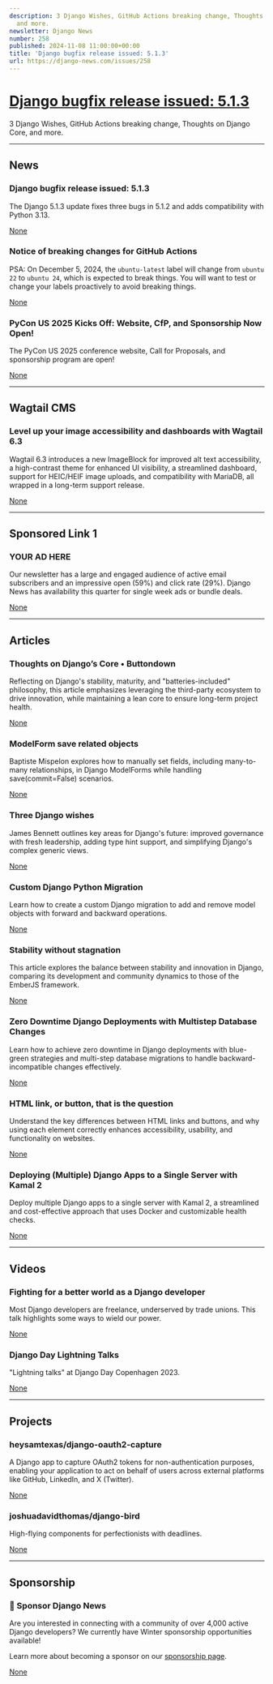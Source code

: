 ```yaml
---
description: 3 Django Wishes, GitHub Actions breaking change, Thoughts on Django Core,
  and more.
newsletter: Django News
number: 258
published: 2024-11-08 11:00:00+00:00
title: 'Django bugfix release issued: 5.1.3'
url: https://django-news.com/issues/258
---
```


# [Django bugfix release issued: 5.1.3](https://django-news.com/issues/258)

3 Django Wishes, GitHub Actions breaking change, Thoughts on Django Core, and more.

  ----

  ## News

  ### Django bugfix release issued: 5.1.3

  <p>The Django 5.1.3 update fixes three bugs in 5.1.2 and adds compatibility with Python 3.13.</p>

  [None](None)

  ### Notice of breaking changes for GitHub Actions

  <p>PSA: On December 5, 2024, the <code>ubuntu-latest</code> label will change from <code>ubuntu 22</code> to <code>ubuntu 24</code>, which is expected to break things. You will want to test or change your labels proactively to avoid breaking things.</p>

  [None](None)

  ### PyCon US 2025 Kicks Off: Website, CfP, and Sponsorship Now Open!

  <p>The PyCon US 2025 conference website, Call for Proposals, and sponsorship program are open!</p>

  [None](None)

  ----

  ## Wagtail CMS

  ### Level up your image accessibility and dashboards with Wagtail 6.3

  <p>Wagtail 6.3 introduces a new ImageBlock for improved alt text accessibility, a high-contrast theme for enhanced UI visibility, a streamlined dashboard, support for HEIC/HEIF image uploads, and compatibility with MariaDB, all wrapped in a long-term support release.</p>

  [None](None)

  ----

  ## Sponsored Link 1

  ### YOUR AD HERE

  <p>Our newsletter has a large and engaged audience of active email subscribers and an impressive open (59%) and click rate (29%). Django News has availability this quarter for single week ads or bundle deals.</p>

  [None](None)

  ----

  ## Articles

  ### Thoughts on Django’s Core • Buttondown

  <p>Reflecting on Django's stability, maturity, and "batteries-included" philosophy, this article emphasizes leveraging the third-party ecosystem to drive innovation, while maintaining a lean core to ensure long-term project health.</p>

  [None](None)

  ### ModelForm save related objects

  <p>Baptiste Mispelon explores how to manually set fields, including many-to-many relationships, in Django ModelForms while handling save(commit=False) scenarios.</p>

  [None](None)

  ### Three Django wishes

  <p>James Bennett outlines key areas for Django's future: improved governance with fresh leadership, adding type hint support, and simplifying Django's complex generic views.</p>

  [None](None)

  ### Custom Django Python Migration

  <p>Learn how to create a custom Django migration to add and remove model objects with forward and backward operations.</p>

  [None](None)

  ### Stability without stagnation

  <p>This article explores the balance between stability and innovation in Django, comparing its development and community dynamics to those of the EmberJS framework.</p>

  [None](None)

  ### Zero Downtime Django Deployments with Multistep Database Changes

  <p>Learn how to achieve zero downtime in Django deployments with blue-green strategies and multi-step database migrations to handle backward-incompatible changes effectively.</p>

  [None](None)

  ### HTML link, or button, that is the question

  <p>Understand the key differences between HTML links and buttons, and why using each element correctly enhances accessibility, usability, and functionality on websites.</p>

  [None](None)

  ### Deploying (Multiple) Django Apps to a Single Server with Kamal 2

  <p>Deploy multiple Django apps to a single server with Kamal 2, a streamlined and cost-effective approach that uses Docker and customizable health checks.</p>

  [None](None)

  ----

  ## Videos

  ### Fighting for a better world as a Django developer

  <p>Most Django developers are freelance, underserved by trade unions. This talk highlights some ways to wield our power.</p>

  [None](None)

  ### Django Day Lightning Talks

  <p>"Lightning talks" at Django Day Copenhagen 2023.</p>

  [None](None)

  ----

  ## Projects

  ### heysamtexas/django-oauth2-capture

  <p>A Django app to capture OAuth2 tokens for non-authentication purposes, enabling your application to act on behalf of users across external platforms like GitHub, LinkedIn, and X (Twitter).</p>

  [None](None)

  ### joshuadavidthomas/django-bird

  <p>High-flying components for perfectionists with deadlines.</p>

  [None](None)

  ----

  ## Sponsorship

  ### 🌟 Sponsor Django News

  <p>Are you interested in connecting with a community of over 4,000 active Django developers? We currently have Winter sponsorship opportunities available!</p>

<p>Learn more about becoming a sponsor on our <a href="https://cur.at/eFxHbNu">sponsorship page</a>.</p>

  [None](None)